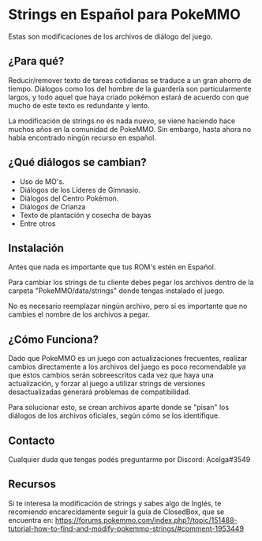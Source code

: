 # Strings en Español para PokeMMO
Estas son modificaciones de los archivos de diálogo del juego.

## ¿Para qué?
Reducir/remover texto de tareas cotidianas se traduce a un gran ahorro de tiempo. Diálogos como los del hombre de la guardería son particularmente largos, y todo aquel que haya criado pokémon estará de acuerdo con que mucho de este texto es redundante y lento.

La modificación de strings no es nada nuevo, se viene haciendo hace muchos años en la comunidad de PokeMMO. Sin embargo, hasta ahora no había encontrado ningún recurso en español.

## ¿Qué diálogos se cambian?
- Uso de MO's.
- Diálogos de los Líderes de Gimnasio.
- Diálogos del Centro Pokémon.
- Diálogos de Crianza
- Texto de plantación y cosecha de bayas
- Entre otros

## Instalación

Antes que nada es importante que tus ROM's estén en Español.

Para cambiar los strings de tu cliente debes pegar los archivos dentro de la carpeta "PokeMMO/data/strings" donde tengas instalado el juego.

No es necesario reemplazar ningún archivo, pero sí es importante que no cambies el nombre de los archivos a pegar.

## ¿Cómo Funciona?

Dado que PokeMMO es un juego con actualizaciones frecuentes, realizar cambios directamente a los archivos del juego es poco recomendable ya que estos cambios serán sobreescritos cada vez que haya una actualización, y forzar al juego a utilizar strings de versiones desactualizadas generará problemas de compatibilidad.

Para solucionar esto, se crean archivos aparte donde se "pisan" los diálogos de los archivos oficiales, según cómo se los identifique.

## Contacto

Cualquier duda que tengas podés preguntarme por Discord: Acelga#3549

## Recursos

Si te interesa la modificación de strings y sabes algo de Inglés, te recomiendo encarecidamente seguir la guía de ClosedBox, que se encuentra en: 
https://forums.pokemmo.com/index.php?/topic/151488-tutorial-how-to-find-and-modify-pokemmo-strings/#comment-1953449 
